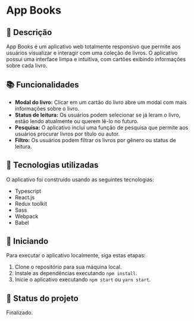 # App Books

## 📝 Descrição
App Books é um aplicativo web totalmente responsivo que permite aos usuários visualizar e interagir com uma coleção de livros. O aplicativo possui uma interface limpa e intuitiva, com cartões exibindo informações sobre cada livro.

## 📚 Funcionalidades
- **Modal do livro:** Clicar em um cartão do livro abre um modal com mais informações sobre o livro.
- **Status de leitura:** Os usuários podem selecionar se já leram o livro, estão lendo atualmente ou querem lê-lo no futuro.
- **Pesquisa:** O aplicativo inclui uma função de pesquisa que permite aos usuários procurar livros por título ou autor.
- **Filtro:** Os usuários podem filtrar os livros por gênero ou status de leitura.

## 🔧 Tecnologias utilizadas
O aplicativo foi construído usando as seguintes tecnologias:
- Typescript
- React.js
- Redux toolkit
- Sass
- Webpack
- Babel

## 🚀 Iniciando
Para executar o aplicativo localmente, siga estas etapas:
1. Clone o repositório para sua máquina local.
2. Instale as dependências executando `npm install`.
3. Inicie o aplicativo executando `npm start` ou `yarn start`.

## 🎯 Status do projeto
Finalizado.
